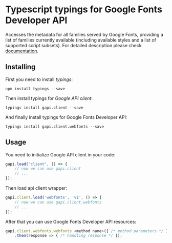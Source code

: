 # Typescript typings for Google Fonts Developer API
Accesses the metadata for all families served by Google Fonts, providing a list of families currently available (including available styles and a list of supported script subsets).
For detailed description please check [documentation](https://developers.google.com/fonts/docs/developer_api).

## Installing

First you need to install *typings*:
```
npm install typings --save 
```

Then install typings for *Google API client*:
```
typings install gapi.client --save 
```

And finally install typings for Google Fonts Developer API:
```
typings install gapi.client.webfonts --save 
```

## Usage

You need to initialize Google API client in your code:
```typescript
gapi.load("client", () => { 
    // now we can use gapi.client
    // ... 
});
```

Then load api client wrapper:
```typescript
gapi.client.load('webfonts', 'v1', () => {
    // now we can use gapi.client.webfonts
    // ... 
});
```



After that you can use Google Fonts Developer API resources:

```typescript
gapi.client.webfonts.webfonts.<method name>({ /* method parameters */ })
    .then(response => { /* handling response */ });
```